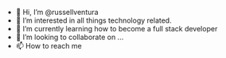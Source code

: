 - 👋 Hi, I’m @russellventura
- 👀 I’m interested in all things technology related. 
- 🌱 I’m currently learning how to become a full stack developer
- 💞️ I’m looking to collaborate on ...
- 📫 How to reach me 

<!---
russellventura/russellventura is a ✨ special ✨ repository because its `README.md` (this file) appears on your GitHub profile.
You can click the Preview link to take a look at your changes.
--->
